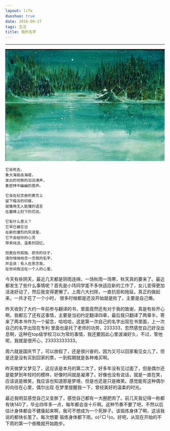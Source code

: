 ```yaml
---
layout: life
duoshuo: true
date: 2016-09-27
tags: 生活
title: 我的名字
---
```


******

![夜萤](/life/2016/2016res/夜萤.png)

```
它会死去，
象大海拍击海堤，
发出的忧郁的汩汩涛声，
象密林中幽幽的夜声。
```

```
它会在纪念册的黄页上
留下暗淡的印痕，
就像用无人能懂的语言
在墓碑上刻下的花纹。
```

```
它有什么意义？
它早已被忘记
在新的激烈的风浪里，
它不会给你的心灵
带来纯洁、温柔的回忆。
```

```
但是在你孤独、悲伤的日子，
请你悄悄地念一念我的名字，
并且说：有人在思念我，
在世间我活在一个人的心里。
```

今天有些阴天，最近几天都是阴雨连绵，一场秋雨一场寒，秋天真的要来了。最近都发生了些什么事情呢？首先是小玮同学差不多快适应新的工作了，女儿变得更加活泼好动了，然后我变得更懒了。上周六大扫除，一直抗拒和拖延，真正的做起来，一共才花了一个小时，
很多时候都是还没开始就是败了，主要是自己懒。

昨天收到了大约一年前参与翻译的书，里面竟然还有对于我的致谢，真是有些开心啊，我都忘了还有这事情，主要是当初约定翻译四章，最后我只翻译了两章半，寄来了两本书作为一个留念，哈哈哈，这是第一次自己的名字出现在书里面，上一次自己的名字出现在专利
里面也是托了老师的功劳，233333，忽然感觉自己好没出息啊，这种在top级学校习以为常的事情，我还要因此心里波澜好久，不过，管他呢，我就是很开心，23333333333。

周六就是国庆节了，可以放假了，还是很兴奋的，因为又可以回家看见女儿了，但是还是没有买到回家的票，一到假期就是各种难买啊。

昨天做梦又梦见了，这应该是本月的第二次了，好多年没有见过面了，但是偶尔还是能梦到年轻时的模样，好像时间就是凝滞了。好像也没有说话，就是一直在笑，应该说是微笑，我应该也知道那是梦境，但是也还是只是微笑。感觉能有这种偶尔的向往在心里，偶尔出现
在梦里提醒我一下，曾经美好的温柔的时光。

最近我明显感觉自己又变胖了，感觉自己都有一大圈肥肉了。前几天我记得一称都有快140了，毕业四年多一点，每年都会涨十斤啊。这种节奏不要了吧，不然以后估计身体都会不健康起来啊，我可不想成为一个死胖子。该锻炼身体了啊，这话我说的都快长茧了。每次想要
锻炼身体都下雨，o(╯□╰)o。好吧，从现在开始的不下雨的第一个夜晚就开始跑步。

